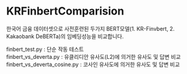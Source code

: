 # KRFinbertComparision

한국어 금융 데이터셋으로 사전훈련된 두가지 BERT모델(1. KR-Finvbert, 2. Kakaobank DeBERTa)의 임베딩성능을 비교합니다.

finbert_test.py : 단순 작동 테스트   
finbert_vs_deverta.py : 유클리디안 유사도(L2)에 의거한 유사도 및 답변 비교   
finbert_vs_deverta_cosine.py : 코사인 유사도에 의거한 유사도 및 답변 비교   
